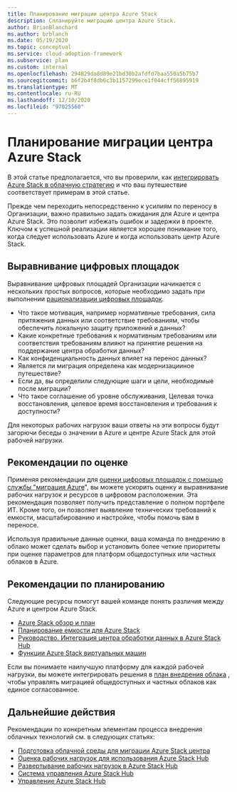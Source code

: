 ```yaml
---
title: Планирование миграции центра Azure Stack
description: Спланируйте миграцию центра Azure Stack.
author: BrianBlanchard
ms.author: brblanch
ms.date: 05/19/2020
ms.topic: conceptual
ms.service: cloud-adoption-framework
ms.subservice: plan
ms.custom: internal
ms.openlocfilehash: 294829da8d89e21bd30b2afdfd7baa550a5b75b7
ms.sourcegitcommit: b6f2b4f8db6c3b1157299ece1f044cff56895919
ms.translationtype: MT
ms.contentlocale: ru-RU
ms.lasthandoff: 12/10/2020
ms.locfileid: "97025560"
---
```

# <a name="plan-your-azure-stack-hub-migration"></a>Планирование миграции центра Azure Stack

В этой статье предполагается, что вы проверили, как [интегрировать Azure Stack в облачную стратегию](./index.md) и что ваш путешествие соответствует примерам в этой статье.

Прежде чем переходить непосредственно к усилиям по переносу в Организации, важно правильно задать ожидания для Azure и центра Azure Stack. Это позволит избежать ошибок и задержки в проекте. Ключом к успешной реализации является хорошее понимание того, когда следует использовать Azure и когда использовать центр Azure Stack.

## <a name="digital-estate-alignment"></a>Выравнивание цифровых площадок

Выравнивание цифровых площадей Организации начинается с нескольких простых вопросов, которые необходимо задать при выполнении [рационализации цифровых площадок](../../digital-estate/index.md).

- Что такое мотивация, например нормативные требования, сила притяжения данных или соответствие требованиям, чтобы обеспечить локальную защиту приложений и данных?
- Какие конкретные требования к нормативным требованиям или соответствия требованиям влияют на принятие решения на поддержание центра обработки данных?
- Как конфиденциальность данных влияет на перенос данных?
- Является ли миграция определена как модернизацииное путешествие?
- Если да, вы определили следующие шаги и цели, необходимые после миграции?
- Что такое соглашение об уровне обслуживания, Целевая точка восстановления, целевое время восстановления и требования к доступности?

Для некоторых рабочих нагрузок ваши ответы на эти вопросы будут загорючи беседы о значении в Azure и центре Azure Stack для этой рабочей нагрузки.

## <a name="assessment-best-practices"></a>Рекомендации по оценке

Применяя рекомендации для [оценки цифровых площадок с помощью службы "миграция Azure](../../plan/contoso-migration-assessment.md)", вы можете ускорить оценку и выравнивание рабочих нагрузок и ресурсов в цифровом расположении. Эта рекомендация позволяет получить представление о полном портфеле ИТ. Кроме того, он позволяет выявление технических требований к емкости, масштабированию и настройке, чтобы помочь вам в переносе.

Используя правильные данные оценки, ваша команда по внедрению в облако может сделать выбор и установить более четкие приоритеты при оценке параметров для платформ общедоступных или частных облаков в Azure.

## <a name="planning-best-practices"></a>Рекомендации по планированию

Следующие ресурсы помогут вашей команде понять различия между Azure и центром Azure Stack.

- [Azure Stack обзор и план](https://azure.microsoft.com/resources/videos/ignite-2018-azure-stack-overview-and-roadmap/)
- [Планирование емкости для Azure Stack](/azure/azure-stack/capacity-planning)
- [Руководство. Интеграция центра обработки данных в Azure Stack Hub](/azure-stack/operator/azure-stack-customer-journey)
- [Функции Azure Stack виртуальных машин](/azure-stack/user/azure-stack-vm-considerations?view=azs-1910)

Если вы понимаете наилучшую платформу для каждой рабочей нагрузки, вы можете интегрировать решения в [план внедрения облака](../../plan/template.md) , чтобы управлять миграцией общедоступных и частных облаков как единое согласованное.

## <a name="next-steps"></a>Дальнейшие действия

Рекомендации по конкретным элементам процесса внедрения облачных технологий см. в следующих статьях:

- [Подготовка облачной среды для миграции Azure Stack центра](./ready.md)
- [Оценка рабочих нагрузок для использования Azure Stack Hub](./migrate-assess.md)
- [Развертывание рабочих нагрузок в Azure Stack Hub](./migrate-deploy.md)
- [Система управления Azure Stack Hub](./govern.md)
- [Управление Azure Stack Hub](./manage.md)
